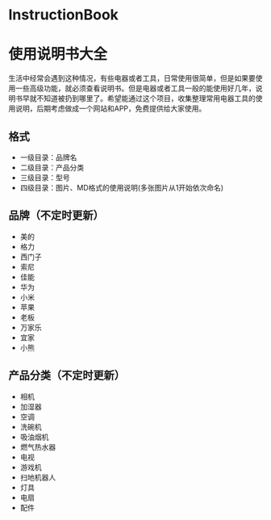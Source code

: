 # InstructionBook
# 使用说明书大全

生活中经常会遇到这种情况，有些电器或者工具，日常使用很简单，但是如果要使用一些高级功能，就必须查看说明书。但是电器或者工具一般的能使用好几年，说明书早就不知道被扔到哪里了。希望能通过这个项目，收集整理常用电器工具的使用说明，后期考虑做成一个网站和APP，免费提供给大家使用。

## 格式

* 一级目录：品牌名
* 二级目录：产品分类
* 三级目录：型号
* 四级目录：图片、MD格式的使用说明(多张图片从1开始依次命名)



## 品牌（不定时更新）
* 美的
* 格力
* 西门子
* 索尼
* 佳能
* 华为
* 小米
* 苹果
* 老板
* 万家乐
* 宜家
* 小熊


## 产品分类（不定时更新）
* 相机
* 加湿器
* 空调
* 洗碗机
* 吸油烟机
* 燃气热水器
* 电视
* 游戏机
* 扫地机器人
* 灯具
* 电扇
* 配件
